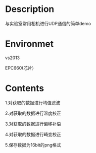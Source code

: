 #  Description

与实验室常用相机进行UDP通信的简单demo

#  Environmet
 
 vs2013
 
 EPC660(芯片)
 
 # Contents
 1.对获取的数据进行均值滤波
 
 2.对获取的数据进行温度校正
 
 3.对获取的数据进行偏移补偿
 
 4.对获取的数据进行畸变校正
 
 5.保存数据为16bit的png格式
 
 
